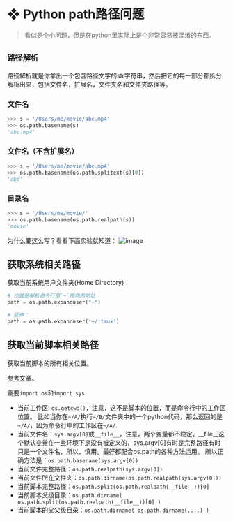 # ❖ Python path路径问题

> 看似是个小问题，但是在python里实际上是个非常容易被混淆的东西。

## `路径解析`
路径解析就是你拿出一个包含路径文字的str字符串，然后把它的每一部分都拆分解析出来，包括文件名，扩展名，文件夹名和文件夹路径等。

### 文件名
```py
>>> s = '/Users/me/movie/abc.mp4'
>>> os.path.basename(s)
'abc.mp4'
```


### 文件名（不含扩展名）
```py
>>> s = '/Users/me/movie/abc.mp4'
>>> os.path.basename(os.path.splitext(s)[0])
'abc'
```

### 目录名
```py
>>> s = '/Users/me/movie/'
>>> os.path.basename(os.path.realpath(s))
'movie'
```
为什么要这么写？看看下面实验就知道：
![image](https://user-images.githubusercontent.com/14041622/40163558-b548fa8e-59e9-11e8-8c07-41462fefc9a5.png)

## 获取系统相关路径

获取当前系统用户文件夹(Home Directory)：
```py
# 也就是解析命令行里`~`指向的地址
path = os.path.expanduser("~")

# 延伸：
path = os.path.expanduser('~/.tmux')
```

## 获取当前脚本相关路径
获取当前脚本的所有相关位置。

[参考文章](https://stackoverflow.com/questions/4934806/how-can-i-find-scripts-directory-with-python)。

需要`import os`和`import sys`
- 当前工作区: `os.getcwd()`，注意，这不是脚本的位置，而是命令行中的工作区位置。
比如当你在`~/A/`执行`~/B/`文件夹中的一个python代码，那么返回的是`~/A/`，因为命令行中的工作区在`~/A/`.
- 当前文件名：`sys.argv[0]`或`__file__`，注意，两个变量都不稳定。__file__这个默认变量在一些环境下是没有被定义的，sys.argv[0]有时是完整路径有时只是一个文件名，所以，慎用。最好都配合os.path的各种方法运用。
所以正确方法是：`os.path.basename(sys.argv[0])`
- 当前文件完整路径：`os.path.realpath(sys.argv[0])`
- 当前文件所在文件夹：`os.path.dirname(os.path.realpath(sys.argv[0]))`
- 当前脚本完整路径：`os.path.split(os.path.realpath(__file__))[0]`
- 当前脚本父级目录：`os.path.dirname( os.path.split(os.path.realpath(__file__))[0] )`
- 当前脚本的父父级目录：`os.path.dirname( os.path.dirname(....) )`
